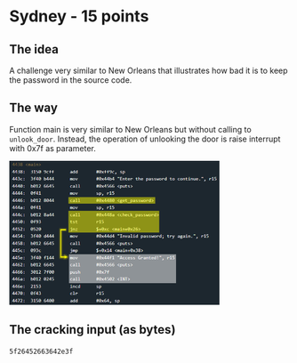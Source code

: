 # Sydney - 15 points
 
## The idea
A challenge very similar to New Orleans that illustrates how bad it is to keep the password in the source code.

## The way

Function main is very similar to New Orleans but
without calling to `unlook_door`. Instead, the operation of unlooking the door is raise interrupt with 0x7f as parameter.

<img src="./2.1.png" width="75%"></img>

## The cracking input (as bytes)
```
5f26452663642e3f
```


